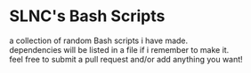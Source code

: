 # SLNC's Bash Scripts
a collection of random Bash scripts i have made.  
dependencies will be listed in a file if i remember to make it.  
feel free to submit a pull request and/or add anything you want!

